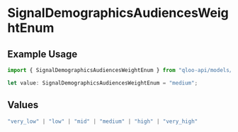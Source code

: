 # SignalDemographicsAudiencesWeightEnum

## Example Usage

```typescript
import { SignalDemographicsAudiencesWeightEnum } from "qloo-api/models/operations";

let value: SignalDemographicsAudiencesWeightEnum = "medium";
```

## Values

```typescript
"very_low" | "low" | "mid" | "medium" | "high" | "very_high"
```